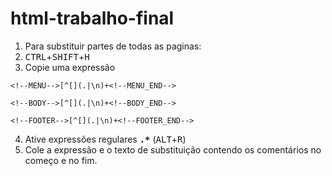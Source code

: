 # html-trabalho-final

1. Para substituir partes de todas as paginas:
2. <kbd>CTRL</kbd>+<kbd>SHIFT</kbd>+<kbd>H</kbd>
3. Copie uma expressão

```regex
<!--MENU-->[^[](.|\n)+<!--MENU_END-->
```
```regex
<!--BODY-->[^[](.|\n)+<!--BODY_END-->
```
```regex
<!--FOOTER-->[^[](.|\n)+<!--FOOTER_END-->
```

4. Ative expressões regulares <kbd><b>.*</b></kbd> (<kbd>ALT</kbd>+<kbd>R</kbd>) 
5. Cole a expressão e o texto de substituição contendo os comentários no começo e no fim. 